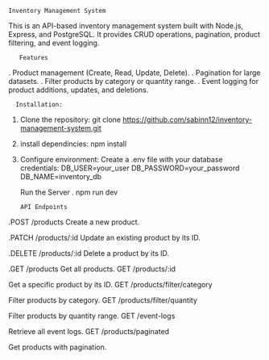 
    Inventory Management System

This is an API-based inventory management system built with Node.js, Express, and PostgreSQL. It provides CRUD operations, pagination, product filtering, and event logging.

       Features

. Product management (Create, Read, Update, Delete).
. Pagination for large datasets.
. Filter products by category or quantity range.
. Event logging for product additions, updates, and deletions.

      Installation: 

1. Clone the repository: git clone https://github.com/sabinn12/inventory-management-system.git
2. install dependincies: npm install
3. Configure environment: Create a .env file with your database credentials:
    DB_USER=your_user
    DB_PASSWORD=your_password
    DB_NAME=inventory_db
   
      Run the Server
. npm run dev
    
       API Endpoints

  .POST /products
Create a new product.

  .PATCH /products/:id
Update an existing product by its ID.

  .DELETE /products/:id
Delete a product by its ID.

  .GET /products
Get all products.
GET /products/:id

Get a specific product by its ID.
GET /products/filter/category

Filter products by category.
GET /products/filter/quantity

Filter products by quantity range.
GET /event-logs

Retrieve all event logs.
GET /products/paginated

Get products with pagination.




